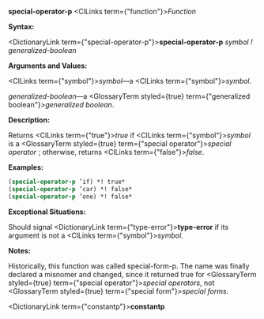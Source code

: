 **special-operator-p** <ClLinks  term={"function"}><i>Function</i></ClLinks> 



**Syntax:** 



<DictionaryLink  term={"special-operator-p"}><b>special-operator-p</b></DictionaryLink> *symbol ! generalized-boolean* 



**Arguments and Values:** 



<ClLinks  term={"symbol"}><i>symbol</i></ClLinks>—a <ClLinks  term={"symbol"}><i>symbol</i></ClLinks>. 



*generalized-boolean*—a <GlossaryTerm styled={true} term={"generalized boolean"}><i>generalized boolean</i></GlossaryTerm>. 



**Description:** 



Returns <ClLinks  term={"true"}><i>true</i></ClLinks> if <ClLinks  term={"symbol"}><i>symbol</i></ClLinks> is a <GlossaryTerm styled={true} term={"special operator"}><i>special operator</i></GlossaryTerm> ; otherwise, returns <ClLinks  term={"false"}><i>false</i></ClLinks>. 



**Examples:**
```lisp
(special-operator-p ’if) *! true* 
(special-operator-p ’car) *! false* 
(special-operator-p ’one) *! false* 
```
**Exceptional Situations:** 



Should signal <DictionaryLink  term={"type-error"}><b>type-error</b></DictionaryLink> if its argument is not a <ClLinks  term={"symbol"}><i>symbol</i></ClLinks>. 



**Notes:** 



Historically, this function was called special-form-p. The name was finally declared a misnomer and changed, since it returned true for <GlossaryTerm styled={true} term={"special operator"}><i>special operators</i></GlossaryTerm>, not <GlossaryTerm styled={true} term={"special form"}><i>special forms</i></GlossaryTerm>. 







 



 



<DictionaryLink  term={"constantp"}><b>constantp</b></DictionaryLink> 




